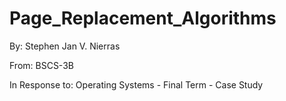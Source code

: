 # Page_Replacement_Algorithms
By: Stephen Jan V. Nierras

From: BSCS-3B

In Response to: Operating Systems - Final Term - Case Study

